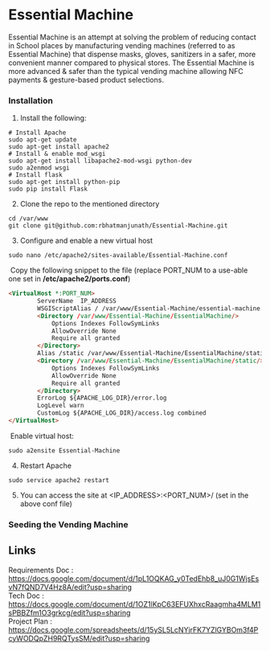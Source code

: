 # Essential Machine
Essential Machine is an attempt at solving the problem of reducing contact in School places by manufacturing vending machines (referred to as Essential Machine) that dispense masks, gloves, sanitizers in a safer, more convenient manner compared to physical stores. The Essential Machine is more advanced & safer than the typical vending machine allowing NFC payments & gesture-based product selections.



### Installation

1. Install the following:

```shell
# Install Apache
sudo apt-get update
sudo apt-get install apache2
# Install & enable mod_wsgi
sudo apt-get install libapache2-mod-wsgi python-dev
sudo a2enmod wsgi
# Install flask
sudo apt-get install python-pip 
sudo pip install Flask 
```

2. Clone the repo to the mentioned directory

```shell
cd /var/www
git clone git@github.com:rbhatmanjunath/Essential-Machine.git
```

3. Configure and enable a new virtual host

```shell
sudo nano /etc/apache2/sites-available/Essential-Machine.conf
```

​	Copy the following snippet to the file (replace PORT_NUM to a use-able one  set in 	**/etc/apache2/ports.conf**)

```html
<VirtualHost *:PORT_NUM>
		ServerName  IP_ADDRESS
		WSGIScriptAlias / /var/www/Essential-Machine/essential-machine.wsgi
		<Directory /var/www/Essential-Machine/EssentialMachine/>
			Options Indexes FollowSymLinks
        	AllowOverride None
        	Require all granted
		</Directory>
		Alias /static /var/www/Essential-Machine/EssentialMachine/static
		<Directory /var/www/Essential-Machine/EssentialMachine/static/>
			Options Indexes FollowSymLinks
        	AllowOverride None
        	Require all granted
		</Directory>
		ErrorLog ${APACHE_LOG_DIR}/error.log
		LogLevel warn
		CustomLog ${APACHE_LOG_DIR}/access.log combined
</VirtualHost>
```

​	Enable virtual host:

```shell
sudo a2ensite Essential-Machine
```

4. Restart Apache

```shell
sudo service apache2 restart
```

5. You can access the site at <IP_ADDRESS>:<PORT_NUM>/ (set in the above conf file)

### Seeding the Vending Machine

## Links
Requirements Doc : https://docs.google.com/document/d/1pL1OQKAG_y0TedEhb8_uJ0G1WjsEsvN7fQND7V4Hz8A/edit?usp=sharing \
Tech Doc : https://docs.google.com/document/d/1OZ1lKpC63EFUXhxcRaagmha4MLM1sPBBZfm1O3grkcg/edit?usp=sharing \
Project Plan : https://docs.google.com/spreadsheets/d/15ySL5LcNYjrFK7YZlGYBOm3f4PcyWODQpZH9RQTysSM/edit?usp=sharing
